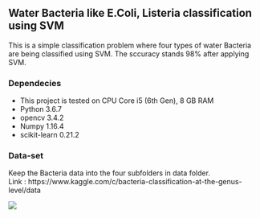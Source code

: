 <h2> Water Bacteria like E.Coli, Listeria classification using SVM </h2>
<p> This is a simple classification problem where four types of water Bacteria are being classified using SVM. The sccuracy stands 98% after applying SVM. </P>
<h3>Dependecies</h3>
<ul>
  <li>This project is tested on CPU Core i5 (6th Gen), 8 GB RAM</li>
  <li>Python 3.6.7</li>
  <li>opencv 3.4.2</li>
  <li>Numpy 1.16.4</li>
  <li>scikit-learn 0.21.2   </li>
</ul>
<h3> Data-set </h3>
<p>Keep the Bacteria data into the four subfolders in data folder.<br/> Link : https://www.kaggle.com/c/bacteria-classification-at-the-genus-level/data </p>
<img src="Images/train.png">
